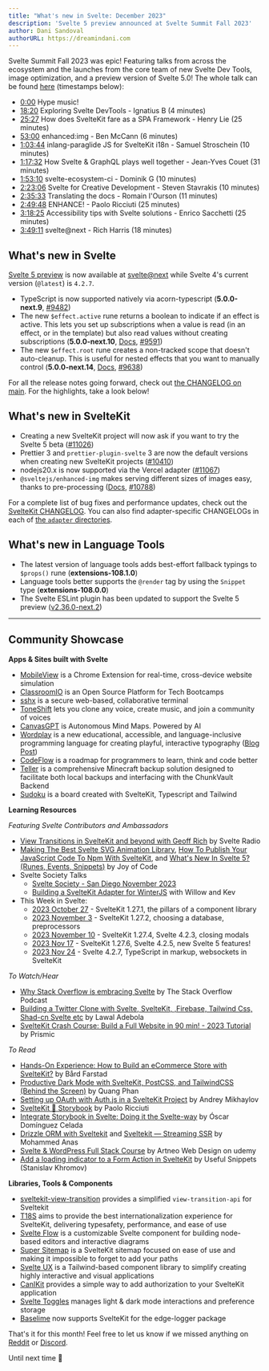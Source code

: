 ```yaml
---
title: "What's new in Svelte: December 2023"
description: 'Svelte 5 preview announced at Svelte Summit Fall 2023'
author: Dani Sandoval
authorURL: https://dreamindani.com
---
```


Svelte Summit Fall 2023 was epic! Featuring talks from across the ecosystem and the launches from the core team of new Svelte Dev Tools, image optimization, and a preview version of Svelte 5.0! The whole talk can be found [here](https://www.youtube.com/watch?v=pTgIx-ucMsY) (timestamps below):
- [0:00](https://www.youtube.com/watch?v=pTgIx-ucMsY&t=0s) Hype music!
- [18:20](https://www.youtube.com/watch?v=pTgIx-ucMsY&t=1100s) Exploring Svelte DevTools - Ignatius B (4 minutes)
- [25:27](https://www.youtube.com/watch?v=pTgIx-ucMsY&t=1527s) How does SvelteKit fare as a SPA Framework - Henry Lie (25 minutes)
- [53:00](https://www.youtube.com/watch?v=pTgIx-ucMsY&t=3180s) enhanced:img - Ben McCann (6 minutes)
- [1:03:44](https://www.youtube.com/watch?v=pTgIx-ucMsY&t=3824s) inlang-paraglide JS for SvelteKit i18n - Samuel Stroschein (10 minutes)
- [1:17:32](https://www.youtube.com/watch?v=pTgIx-ucMsY&t=4652s) How Svelte & GraphQL plays well together - Jean-Yves Couet (31 minutes)
- [1:53:10](https://www.youtube.com/watch?v=pTgIx-ucMsY&t=6790s) svelte-ecosystem-ci - Dominik G (10 minutes)
- [2:23:06](https://www.youtube.com/watch?v=pTgIx-ucMsY&t=8586s) Svelte for Creative Development - Steven Stavrakis (10 minutes)
- [2:35:33](https://www.youtube.com/watch?v=pTgIx-ucMsY&t=9333s) Translating the docs - Romain I'Ourson (11 minutes)
- [2:49:48](https://www.youtube.com/watch?v=pTgIx-ucMsY&t=10188s) ENHANCE! - Paolo Ricciuti (25 minutes)
- [3:18:25](https://www.youtube.com/watch?v=pTgIx-ucMsY&t=11905s) Accessibility tips with Svelte solutions - Enrico Sacchetti (25 minutes)
- [3:49:11](https://www.youtube.com/watch?v=pTgIx-ucMsY&t=13751s) svelte@next - Rich Harris (18 minutes)

## What's new in Svelte

[Svelte 5 preview](https://svelte-5-preview.vercel.app/docs/introduction) is now available at [svelte@next](https://www.npmjs.com/package/svelte?activeTab=versions) while Svelte 4's current version (`@latest`) is `4.2.7`.

- TypeScript is now supported natively via acorn-typescript (**5.0.0-next.9**, [#9482](https://github.com/sveltejs/svelte/pull/9482))
- The new `$effect.active` rune returns a boolean to indicate if an effect is active. This lets you set up subscriptions when a value is read (in an effect, or in the template) but also read values without creating subscriptions (**5.0.0-next.10**, [Docs](https://svelte-5-preview.vercel.app/docs/runes#effect-active), [#9591](https://github.com/sveltejs/svelte/pull/9591))
- The new `$effect.root` rune creates a non-tracked scope that doesn't auto-cleanup. This is useful for nested effects that you want to manually control (**5.0.0-next.14**, [Docs](https://svelte-5-preview.vercel.app/docs/runes#effect-root), [#9638](https://github.com/sveltejs/svelte/pull/9638))

For all the release notes going forward, check out [the CHANGELOG on main](https://github.com/sveltejs/svelte/blob/main/packages/svelte/CHANGELOG.md). For the highlights, take a look below!


## What's new in SvelteKit

- Creating a new SvelteKit project will now ask if you want to try the Svelte 5 beta ([#11026](https://github.com/sveltejs/kit/pull/11026))
- Prettier 3 and `prettier-plugin-svelte` 3 are now the default versions when creating new SvelteKit projects ([#10410](https://github.com/sveltejs/kit/pull/10410))
- nodejs20.x is now supported via the Vercel adapter ([#11067](https://github.com/sveltejs/kit/pull/11067))
- `@sveltejs/enhanced-img` makes serving different sizes of images easy, thanks to pre-processing ([Docs](https://kit.svelte.dev/docs/images#sveltejs-enhanced-img), [#10788](https://github.com/sveltejs/kit/pull/10788))

For a complete list of bug fixes and performance updates, check out the [SvelteKit CHANGELOG](https://github.com/sveltejs/kit/blob/master/packages/kit/CHANGELOG.md). You can also find adapter-specific CHANGELOGs in each of [the `adapter` directories](https://github.com/sveltejs/kit/tree/master/packages).


## What's new in Language Tools

- The latest version of language tools adds best-effort fallback typings to `$props()` rune (**extensions-108.1.0**)
- Language tools better supports the `@render` tag by using the `Snippet` type (**extensions-108.0.0**)
- The Svelte ESLint plugin has been updated to support the Svelte 5 preview ([v2.36.0-next.2](https://github.com/sveltejs/eslint-plugin-svelte/releases/tag/v2.36.0-next.2))


---

## Community Showcase

**Apps & Sites built with Svelte**

- [MobileView](https://mobileview.io/) is a Chrome Extension for real-time, cross-device website simulation
- [ClassroomIO](https://www.classroomio.com/) is an Open Source Platform for Tech Bootcamps
- [sshx](https://github.com/ekzhang/sshx) is a secure web-based, collaborative terminal
- [ToneShift](https://www.toneshift.cc/) lets you clone any voice, create music, and join a community of voices
- [CanvasGPT](https://www.canvasgpt.com/) is Autonomous Mind Maps. Powered by AI
- [Wordplay](https://wordplay.dev/) is a new educational, accessible, and language-inclusive programming language for creating playful, interactive typography ([Blog Post](https://medium.com/bits-and-behavior/wordplay-accessible-language-inclusive-interactive-typography-e4b9027eaf10))
- [CodeFlow](https://github.com/SikandarJODD/CodeFlow) is a roadmap for programmers to learn, think and code better
- [Teller](https://github.com/Valink-Solutions/teller) is a comprehensive Minecraft backup solution designed to facilitate both local backups and interfacing with the ChunkVault Backend
- [Sudoku](https://github.com/betofigueiredo/sudoku) is a board created with SvelteKit, Typescript and Tailwind

**Learning Resources**

_Featuring Svelte Contributors and Ambassadors_
- [View Transitions in SvelteKit and beyond with Geoff Rich](https://www.svelteradio.com/episodes/view-transitions-in-sveltekit-and-beyond-with-geoff-rich) by Svelte Radio
- [Making The Best Svelte SVG Animation Library](https://www.youtube.com/watch?v=_jWnyJRKOvU), [How To Publish Your JavaScript Code To Npm With SvelteKit](https://www.youtube.com/watch?v=Xvq8rCl1lIM), and [What's New In Svelte 5? (Runes, Events, Snippets)](https://www.youtube.com/watch?v=gGwnF-lxS_Q) by Joy of Code
- Svelte Society Talks
  - [Svelte Society - San Diego November 2023](https://www.youtube.com/watch?v=Gh4ESdKP3yQ)
  - [Building a SvelteKit Adapter for WinterJS](https://www.youtube.com/watch?v=8HaAagG6V-Q) with Willow and Kev
- This Week in Svelte:
  - [2023 October 27](https://www.youtube.com/watch?v=jCNl6dtFDn4) - SvelteKit 1.27.1, the pillars of a component library
  - [2023 November 3](https://www.youtube.com/watch?v=-cyO9xzBXtk) - SvelteKit 1.27.2, choosing a database, preprocessors
  - [2023 November 10](https://www.youtube.com/watch?v=1ZWqySQNrtQ) - SvelteKit 1.27.4, Svelte 4.2.3, closing modals
  - [2023 Nov 17](https://www.youtube.com/watch?v=9lK6VvBEtL0) - SvelteKit 1.27.6, Svelte 4.2.5, new Svelte 5 features!
  - [2023 Nov 24](https://www.youtube.com/watch?v=vofaP86-HKU) - Svelte 4.2.7, TypeScript in markup, websockets in SvelteKit

_To Watch/Hear_

- [Why Stack Overflow is embracing Svelte](https://stackoverflow.blog/2023/10/31/why-stack-overflow-is-embracing-svelte/) by The Stack Overflow Podcast
- [Building a Twitter Clone with Svelte, SvelteKit, ,Firebase, Tailwind Css, Shad-cn Svelte etc](https://www.youtube.com/watch?v=MoHtXyRI7CQ) by Lawal Adebola
- [SvelteKit Crash Course: Build a Full Website in 90 min! - 2023 Tutorial](https://www.youtube.com/watch?v=QKxJW6VVp6w) by Prismic

_To Read_

- [Hands-On Experience: How to Build an eCommerce Store with SvelteKit?](https://crystallize.com/blog/building-ecommerce-with-sveltekit) by Bård Farstad
- [Productive Dark Mode with SvelteKit, PostCSS, and TailwindCSS (Behind the Screen)](https://www.sveltevietnam.dev/en/blog/20231110-behind-the-screen-dark-mode-with-sveltekit-tailwindcss-and-postcss) by Quang Phan
- [Setting up OAuth with Auth.js in a SvelteKit Project](https://mainmatter.com/blog/2023/11/23/setting-up-oauth-with-auth-js-and-sveltekit/) by Andrey Mikhaylov
- [SvelteKit 🤝 Storybook](https://mainmatter.com/blog/2023/11/28/sveltekit-storybook/) by Paolo Ricciuti
- [Integrate Storybook in Svelte: Doing it the Svelte-way](https://mainmatter.com/blog/2023/09/18/integrate-storybook-in-svelte-doing-it-the-svelte-way/) by Óscar Domínguez Celada
- [Drizzle ORM with Sveltekit](https://medium.com/@anasmohammed361/drizzle-orm-with-sveltekit-8aecbc8cc39d) and [Sveltekit — Streaming SSR](https://medium.com/@anasmohammed361/sveltekit-streaming-ssr-40ce666daffa) by Mohammed Anas
- [Svelte & WordPress Full Stack Course](https://www.udemy.com/course/svelte-wordpress-full-stack/) by Artneo Web Design on udemy
- [Add a loading indicator to a Form Action in SvelteKit](https://snippets.khromov.se/add-a-loading-indicator-to-a-form-action-in-sveltekit/) by Useful Snippets (Stanislav Khromov)

**Libraries, Tools & Components**

- [sveltekit-view-transition](https://github.com/paoloricciuti/sveltekit-view-transition) provides a simplified `view-transition-api` for Sveltekit
- [T18S](https://t18s.sigrist.dev/) aims to provide the best internationalization experience for SvelteKit, delivering typesafety, performance, and ease of use
- [Svelte Flow](https://svelteflow.dev/) is a customizable Svelte component for building node-based editors and interactive diagrams
- [Super Sitemap](https://github.com/jasongitmail/super-sitemap) is a SvelteKit sitemap focused on ease of use and making it impossible to forget to add your paths
- [Svelte UX](https://svelte-ux.techniq.dev/) is a Tailwind-based component library to simplify creating highly interactive and visual applications
- [CanIKit](https://github.com/tombroomfield/CanIKit) provides a simple way to add authorization to your SvelteKit application
- [Svelte Toggles](https://github.com/Team-GOATS/svelte-toggles-npm-package) manages light & dark mode interactions and preference storage
- [Baselime](https://baselime.io/docs/sending-data/cloudflare/pages/sveltekit/) now supports SvelteKit for the edge-logger package

That's it for this month! Feel free to let us know if we missed anything on [Reddit](https://www.reddit.com/r/sveltejs/) or [Discord](https://discord.gg/svelte).

Until next time 👋
